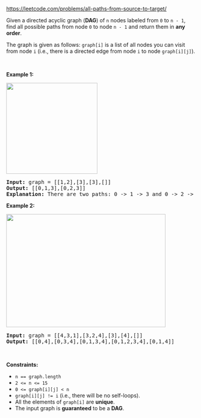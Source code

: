 https://leetcode.com/problems/all-paths-from-source-to-target/

<div class="content__u3I1 question-content__JfgR"><div><p>Given a directed acyclic graph (<strong>DAG</strong>) of <code>n</code> nodes labeled from <code>0</code> to <code>n - 1</code>, find all possible paths from node <code>0</code> to node <code>n - 1</code> and return them in <strong>any order</strong>.</p>

<p>The graph is given as follows: <code>graph[i]</code> is a list of all nodes you can visit from node <code>i</code> (i.e., there is a directed edge from node <code>i</code> to node <code>graph[i][j]</code>).</p>

<p>&nbsp;</p>
<p><strong>Example 1:</strong></p>
<img alt="" src="https://assets.leetcode.com/uploads/2020/09/28/all_1.jpg" style="width: 242px; height: 242px;">
<pre><strong>Input:</strong> graph = [[1,2],[3],[3],[]]
<strong>Output:</strong> [[0,1,3],[0,2,3]]
<strong>Explanation:</strong> There are two paths: 0 -&gt; 1 -&gt; 3 and 0 -&gt; 2 -&gt; 3.
</pre>

<p><strong>Example 2:</strong></p>
<img alt="" src="https://assets.leetcode.com/uploads/2020/09/28/all_2.jpg" style="width: 423px; height: 301px;">
<pre><strong>Input:</strong> graph = [[4,3,1],[3,2,4],[3],[4],[]]
<strong>Output:</strong> [[0,4],[0,3,4],[0,1,3,4],[0,1,2,3,4],[0,1,4]]
</pre>

<p>&nbsp;</p>
<p><strong>Constraints:</strong></p>

<ul>
	<li><code>n == graph.length</code></li>
	<li><code>2 &lt;= n &lt;= 15</code></li>
	<li><code>0 &lt;= graph[i][j] &lt; n</code></li>
	<li><code>graph[i][j] != i</code> (i.e., there will be no self-loops).</li>
	<li>All the elements of <code>graph[i]</code> are <strong>unique</strong>.</li>
	<li>The input graph is <strong>guaranteed</strong> to be a <strong>DAG</strong>.</li>
</ul>
</div></div>
